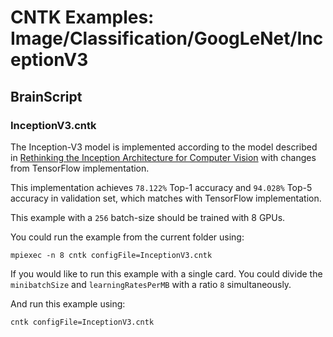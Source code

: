# CNTK Examples: Image/Classification/GoogLeNet/InceptionV3

## BrainScript

### InceptionV3.cntk

The Inception-V3 model is implemented according to the model described in [Rethinking the Inception Architecture for Computer Vision](https://arxiv.org/abs/1512.00567) with changes from TensorFlow implementation.

This implementation achieves `78.122%` Top-1 accuracy and `94.028%` Top-5 accuracy in validation set, which matches with TensorFlow implementation.

This example with a `256` batch-size should be trained with 8 GPUs.

You could run the example from the current folder using:

`mpiexec -n 8 cntk configFile=InceptionV3.cntk`

If you would like to run this example with a single card. You could divide the `minibatchSize` and `learningRatesPerMB` with a ratio `8` simultaneously.

And run this example using:

`cntk configFile=InceptionV3.cntk`
